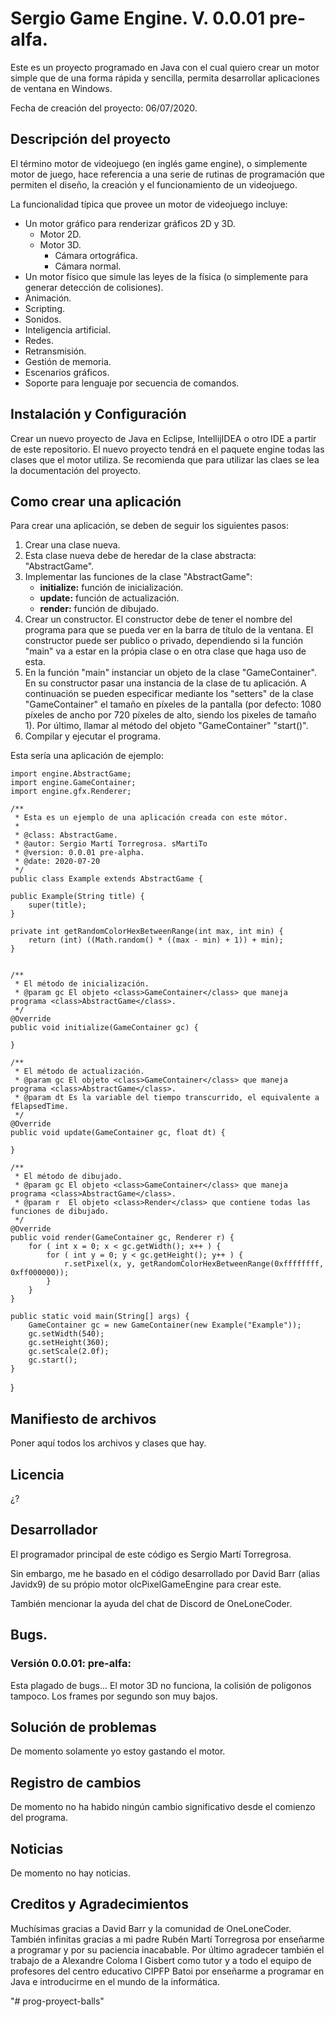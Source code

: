 <h1>Sergio Game Engine. V. 0.0.01 pre-alfa.</h1>
<p>Este es un proyecto programado en Java con el cual quiero crear un motor simple que de una forma rápida y sencilla, 
permita desarrollar aplicaciones de ventana en Windows.</p>
<p>Fecha de creación del proyecto: 06/07/2020.</p>
<h2>Descripción del proyecto</h2>
<p>El término motor de videojuego (en inglés game engine), o simplemente motor de juego, hace referencia a una serie de 
rutinas de programación que permiten el diseño, la creación y el funcionamiento de un videojuego.</p>
<p>La funcionalidad típica que provee un motor de videojuego incluye:</p>
<ul>
    <li>Un motor gráfico para renderizar gráficos 2D y 3D.
      <ul>
        <li>Motor 2D.</li>
        <li>Motor 3D.
          <ul>
            <li>Cámara ortográfica.</li>
            <li>Cámara normal.</li>
          </ul>
        </li>
      </ul>
    </li>
    <li>Un motor físico que simule las leyes de la física (o simplemente para generar detección de colisiones).</li>
    <li>Animación.</li>
    <li>Scripting.</li>
    <li>Sonidos.</li>
    <li>Inteligencia artificial.</li>
    <li>Redes.</li> 
    <li>Retransmisión.</li>
    <li>Gestión de memoria.</li>
    <li>Escenarios gráficos.</li>
    <li>Soporte para lenguaje por secuencia de comandos.</li>
</ul>
<h2>Instalación y Configuración</h2>
<p>Crear un nuevo proyecto de Java en Eclipse, IntellijIDEA o otro IDE a partir de este repositorio.
El  nuevo proyecto tendrá en el paquete engine todas las clases que el motor utiliza. Se recomienda que para utilizar 
las claes se lea la documentación del proyecto.</p>
<h2>Como crear una aplicación</h2>
<p>Para crear una aplicación, se deben de seguir los siguientes pasos:</p>
<ol>
  <li>Crear una clase nueva.</li>
  <li>Esta clase nueva debe de heredar de la clase abstracta: "AbstractGame".</li>
  <li>Implementar las funciones de la clase "AbstractGame":
    <ul>
      <li><strong>initialize:</strong> función de inicialización.</li>
      <li><strong>update:</strong> función de actualización.</li>
      <li><strong>render:</strong> función de dibujado.</li>
    </ul>
  </li>
  <li>Crear un constructor. El constructor debe de tener el nombre del programa para que se pueda ver en la barra 
  de título de la ventana. El constructor puede ser publico o privado, dependiendo si la función "main" va a estar en 
  la própia clase o en otra clase que haga uso de esta.</li>
  <li>En la función "main" instanciar un objeto de la clase "GameContainer". En su constructor pasar una instancia de la
  clase de tu aplicación. A continuación se pueden especificar mediante los "setters" de la clase "GameContainer" el 
  tamaño en píxeles de la pantalla (por defecto: 1080 píxeles de ancho por 720 píxeles de alto, siendo los pixeles de 
  tamaño 1). Por último, llamar al método del objeto "GameContainer" "start()".</li>
  <li>Compilar y ejecutar el programa.</li>
</ol>
<p>Esta sería una aplicación de ejemplo:</p>
    
    import engine.AbstractGame;
    import engine.GameContainer;
    import engine.gfx.Renderer;
    
    /**
     * Esta es un ejemplo de una aplicación creada con este mótor.
     *
     * @class: AbstractGame.
     * @autor: Sergio Martí Torregrosa. sMartiTo
     * @version: 0.0.01 pre-alpha.
     * @date: 2020-07-20
     */
    public class Example extends AbstractGame {
    
    public Example(String title) {
        super(title);
    }

    private int getRandomColorHexBetweenRange(int max, int min) {
        return (int) ((Math.random() * ((max - min) + 1)) + min);
    }


    /**
     * El método de inicialización.
     * @param gc El objeto <class>GameContainer</class> que maneja programa <class>AbstractGame</class>.
     */
    @Override
    public void initialize(GameContainer gc) {

    }

    /**
     * El método de actualización.
     * @param gc El objeto <class>GameContainer</class> que maneja programa <class>AbstractGame</class>.
     * @param dt Es la variable del tiempo transcurrido, el equivalente a fElapsedTime.
     */
    @Override
    public void update(GameContainer gc, float dt) {

    }

    /**
     * El método de dibujado.
     * @param gc El objeto <class>GameContainer</class> que maneja programa <class>AbstractGame</class>.
     * @param r  El objeto <class>Render</class> que contiene todas las funciones de dibujado.
     */
    @Override
    public void render(GameContainer gc, Renderer r) {
        for ( int x = 0; x < gc.getWidth(); x++ ) {
            for ( int y = 0; y < gc.getHeight(); y++ ) {
                r.setPixel(x, y, getRandomColorHexBetweenRange(0xffffffff, 0xff000000));
            }
        }
    }

    public static void main(String[] args) {
        GameContainer gc = new GameContainer(new Example("Example"));
        gc.setWidth(540);
        gc.setHeight(360);
        gc.setScale(2.0f);
        gc.start();
    }
    
   }
</code>
<h2>Manifiesto de archivos</h2>
<p>Poner aquí todos los archivos y clases que hay.</p>
<h2>Licencia</h2>
<p>¿?</p>
<h2>Desarrollador</h2>
<p>El programador principal de este código es Sergio Martí Torregrosa.</p>
<p>Sin embargo, me he basado en el código desarrollado por David Barr (alias Javidx9) de su própio motor 
olcPixelGameEngine para crear este.</p>
<p>También mencionar la ayuda del chat de Discord de OneLoneCoder.</p>
<h2>Bugs.</h2>
<h3>Versión 0.0.01: pre-alfa:</h3>
<p>Esta plagado de bugs... El motor 3D no funciona, la colisión de poligonos tampoco. Los frames por segundo 
son muy bajos.</p>
<h2>Solución de problemas</h2>
<p>De momento solamente yo estoy gastando el motor.</p>
<h2>Registro de cambios</h2>
<p>De momento no ha habido ningún cambio significativo desde el comienzo del programa.</p>
<h2>Noticias</h2>
<p>De momento no hay noticias.</p>
<h2>Creditos y Agradecimientos</h2>
<p>Muchísimas gracias a David Barr y la comunidad de OneLoneCoder. También infinitas gracias a mi padre 
Rubén Martí Torregrosa por enseñarme a programar y por su paciencia inacabable. Por último agradecer también 
el trabajo de a Alexandre Coloma I Gisbert como tutor y a todo el equipo de profesores del centro educativo 
CIPFP Batoi por enseñarme a programar en Java e introducirme en el mundo de la informática.</p>"# prog-proyect-balls" 
